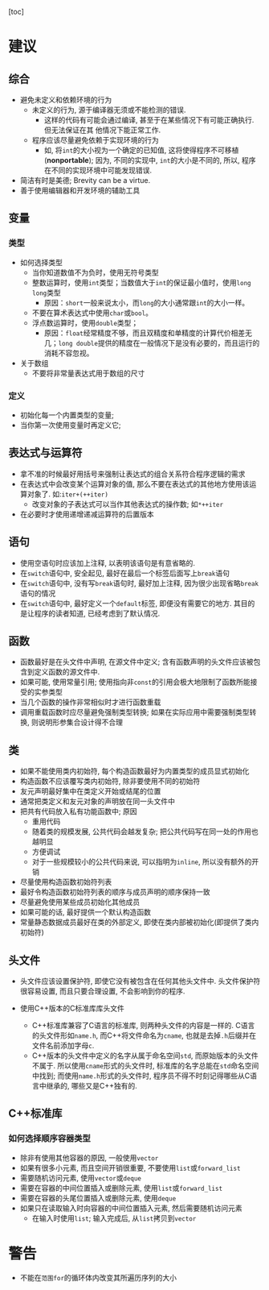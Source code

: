 [toc]

# 建议

## 综合

* 避免未定义和依赖环境的行为
  * 未定义的行为, 源于编译器无须或不能检测的错误.
      * 这样的代码有可能会通过编译, 甚至于在某些情况下有可能正确执行. 但无法保证在其	他情况下能正常工作.
  * 程序应该尽量避免依赖于实现环境的行为
      * 如, 将`int`的大小视为一个确定的已知值, 这将使得程序不可移植(**nonportable**); 因为, 不同的实现中, `int`的大小是不同的, 所以, 程序在不同的实现环境中可能发现错误.
* 简洁有时是美德; Brevity can be a virtue.
* 善于使用编辑器和开发环境的辅助工具
## 变量

### 类型

* 如何选择类型
  * 当你知道数值不为负时，使用无符号类型
  * 整数运算时，使用`int`类型；当数值大于`int`的保证最小值时，使用`long long`类型
      * 原因：`short`一般来说太小，而`long`的大小通常跟`int`的大小一样。
  * 不要在算术表达式中使用`char`或`bool`。
  * 浮点数运算时，使用`double`类型；
      * 原因：`float`经常精度不够，而且双精度和单精度的计算代价相差无几；`long double`提供的精度在一般情况下是没有必要的，而且运行的消耗不容忽视。
* 关于数组
  * 不要将非常量表达式用于数组的尺寸
### 定义
* 初始化每一个内置类型的变量;
* 当你第一次使用变量时再定义它;

## 表达式与运算符

* 拿不准的时候最好用括号来强制让表达式的组合关系符合程序逻辑的需求
* 在表达式中会改变某个运算对象的值, 那么不要在表达式的其他地方使用该运算对象了. 如:`iter+(++iter)`
  * 改变对象的子表达式可以当作其他表达式的操作数; 如`*++iter`
* 在必要时才使用递增递减运算符的后置版本

## 语句

* 使用空语句时应该加上注释, 以表明该语句是有意省略的.
* 在`switch`语句中, 安全起见, 最好在最后一个标签后面写上`break`语句
* 在`switch`语句中, 没有写`break`语句时, 最好加上注释, 因为很少出现省略`break`语句的情况
* 在`switch`语句中, 最好定义一个`default`标签, 即便没有需要它的地方. 其目的是让程序的读者知道, 已经考虑到了默认情况.

## 函数

* 函数最好是在头文件中声明, 在源文件中定义; 含有函数声明的头文件应该被包含到定义函数的源文件中.
* 如果可能, 使用常量引用; 使用指向非`const`的引用会极大地限制了函数所能接受的实参类型
* 当几个函数的操作非常相似时才进行函数重载
* 调用重载函数时应尽量避免强制类型转换; 如果在实际应用中需要强制类型转换, 则说明形参集合设计得不合理

## 类

* 如果不能使用类内初始符, 每个构造函数最好为内置类型的成员显式初始化
* 构造函数不应该覆写类内初始符, 除非要使用不同的初始符
* 友元声明最好集中在类定义开始或结尾的位置
* 通常把类定义和友元对象的声明放在同一头文件中
* 把共有代码放入私有功能函数中; 原因
  * 重用代码
  * 随着类的规模发展, 公共代码会越发复杂; 把公共代码写在同一处的作用也越明显
  * 方便调试
  * 对于一些规模较小的公共代码来说, 可以指明为`inline`, 所以没有额外的开销
* 尽量使用构造函数初始符列表
* 最好令构造函数初始符列表的顺序与成员声明的顺序保持一致
* 尽量避免使用某些成员初始化其他成员
* 如果可能的话, 最好提供一个默认构造函数
* 常量静态数据成员最好在类的外部定义, 即使在类内部被初始化(即提供了类内初始符)

## 头文件

* 头文件应该设置保护符, 即使它没有被包含在任何其他头文件中. 头文件保护符很容易设置, 而且只要合理设置, 不会影响到你的程序.

* 使用C++版本的C标准库库头文件
  * C++标准库兼容了C语言的标准库, 则两种头文件的内容是一样的. C语言的头文件形如`name.h`, 而C++将文件命名为`cname`, 也就是去掉`.h`后缀并在文件名前添加字母`c`.
  * C++版本的头文件中定义的名字从属于命名空间`std`, 而原始版本的头文件不属于. 所以使用`cname`形式的头文件时, 标准库的名字总能在`std`命名空间中找到; 而使用`name.h`形式的头文件时, 程序员不得不时刻记得哪些从C语言中继承的, 哪些又是C++独有的.

## C++标准库

### 如何选择顺序容器类型

* 除非有使用其他容器的原因, 一般使用`vector`
* 如果有很多小元素, 而且空间开销很重要, 不要使用`list`或`forward_list`
* 需要随机访问元素, 使用`vector`或`deque`
* 需要在容器的中间位置插入或删除元素, 使用`list`或`forward_list`
* 需要在容器的头尾位置插入或删除元素, 使用`deque`
* 如果只在读取输入时向容器的中间位置插入元素, 然后需要随机访问元素
    * 在输入时使用`list`; 输入完成后, 从`list`拷贝到`vector`

# 警告

* 不能在`范围for`的循环体内改变其所遍历序列的大小